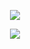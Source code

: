 <p align="center">
  <img src="https://capsule-render.vercel.app/api?type=waving&color=gradient&text=&#60;Welcome&height=100&section=header"/>
</p>
<p align="center">
  <img src= "https://media0.giphy.com/media/v1.Y2lkPTc5MGI3NjExYzBiNTM1YzhjZTZiOTEwNzExNjUyZjk2YmIxM2FhODU2Y2Q5NjdhMyZjdD1n/iIqmM5tTjmpOB9mpbn/giphy.gif">
</p>
